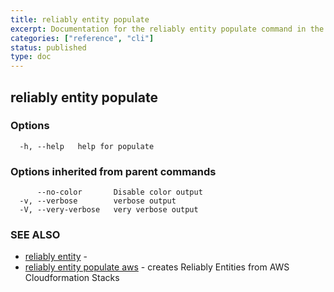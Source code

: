 ```yaml
---
title: reliably entity populate
excerpt: Documentation for the reliably entity populate command in the Reliably CLI
categories: ["reference", "cli"]
status: published
type: doc
---
```

## reliably entity populate



### Options

```
  -h, --help   help for populate
```

### Options inherited from parent commands

```
      --no-color       Disable color output
  -v, --verbose        verbose output
  -V, --very-verbose   very verbose output
```

### SEE ALSO

* [reliably entity](/docs/reference/cli/reliably-entity/)	 - 
* [reliably entity populate aws](/docs/reference/cli/reliably-entity-populate-aws/)	 - creates Reliably Entities from AWS Cloudformation Stacks

